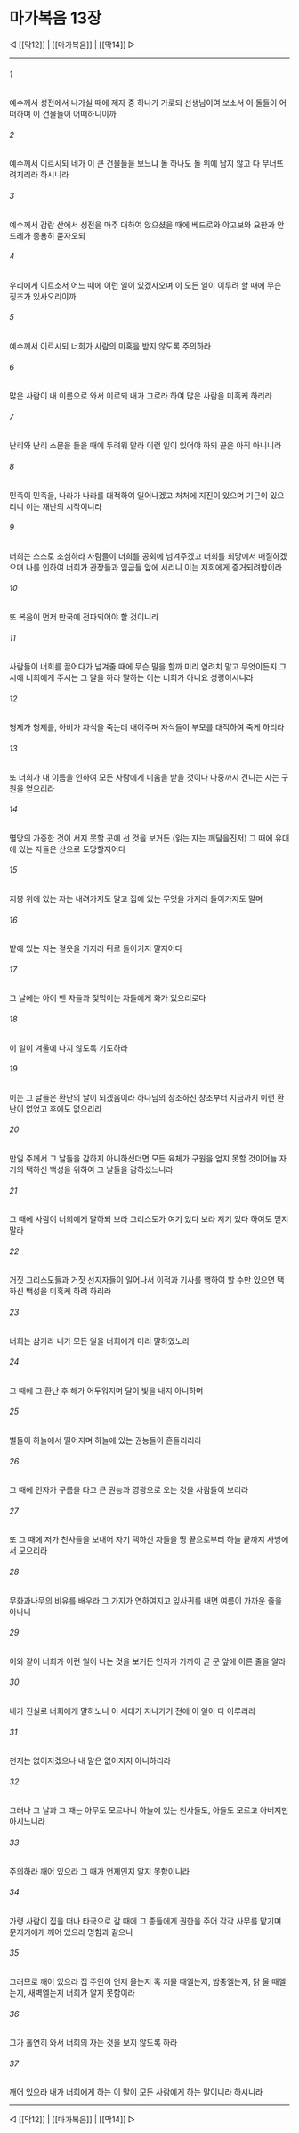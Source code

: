 # 마가복음 13장

◁ [[막12]] | [[마가복음]] | [[막14]] ▷
***

###### 1
예수께서 성전에서 나가실 때에 제자 중 하나가 가로되 선생님이여 보소서 이 돌들이 어떠하며 이 건물들이 어떠하니이까

###### 2
예수께서 이르시되 네가 이 큰 건물들을 보느냐 돌 하나도 돌 위에 남지 않고 다 무너뜨려지리라 하시니라

###### 3
예수께서 감람 산에서 성전을 마주 대하여 앉으셨을 때에 베드로와 야고보와 요한과 안드레가 종용히 묻자오되

###### 4
우리에게 이르소서 어느 때에 이런 일이 있겠사오며 이 모든 일이 이루려 할 때에 무슨 징조가 있사오리이까

###### 5
예수께서 이르시되 너희가 사람의 미혹을 받지 않도록 주의하라

###### 6
많은 사람이 내 이름으로 와서 이르되 내가 그로라 하여 많은 사람을 미혹케 하리라

###### 7
난리와 난리 소문을 들을 때에 두려워 말라 이런 일이 있어야 하되 끝은 아직 아니니라

###### 8
민족이 민족을, 나라가 나라를 대적하여 일어나겠고 처처에 지진이 있으며 기근이 있으리니 이는 재난의 시작이니라

###### 9
너희는 스스로 조심하라 사람들이 너희를 공회에 넘겨주겠고 너희를 회당에서 매질하겠으며 나를 인하여 너희가 관장들과 임금들 앞에 서리니 이는 저희에게 증거되려함이라

###### 10
또 복음이 먼저 만국에 전파되어야 할 것이니라

###### 11
사람들이 너희를 끌어다가 넘겨줄 때에 무슨 말을 할까 미리 염려치 말고 무엇이든지 그 시에 너희에게 주시는 그 말을 하라 말하는 이는 너희가 아니요 성령이시니라

###### 12
형제가 형제를, 아비가 자식을 죽는데 내어주며 자식들이 부모를 대적하여 죽게 하리라

###### 13
또 너희가 내 이름을 인하여 모든 사람에게 미움을 받을 것이나 나중까지 견디는 자는 구원을 얻으리라

###### 14
멸망의 가증한 것이 서지 못할 곳에 선 것을 보거든 (읽는 자는 깨달을진저) 그 때에 유대에 있는 자들은 산으로 도망할지어다

###### 15
지붕 위에 있는 자는 내려가지도 말고 집에 있는 무엇을 가지러 들어가지도 말며

###### 16
밭에 있는 자는 겉옷을 가지러 뒤로 돌이키지 말지어다

###### 17
그 날에는 아이 밴 자들과 젖먹이는 자들에게 화가 있으리로다

###### 18
이 일이 겨울에 나지 않도록 기도하라

###### 19
이는 그 날들은 환난의 날이 되겠음이라 하나님의 창조하신 창조부터 지금까지 이런 환난이 없었고 후에도 없으리라

###### 20
만일 주께서 그 날들을 감하지 아니하셨더면 모든 육체가 구원을 얻지 못할 것이어늘 자기의 택하신 백성을 위하여 그 날들을 감하셨느니라

###### 21
그 때에 사람이 너희에게 말하되 보라 그리스도가 여기 있다 보라 저기 있다 하여도 믿지 말라

###### 22
거짓 그리스도들과 거짓 선지자들이 일어나서 이적과 기사를 행하여 할 수만 있으면 택하신 백성을 미혹케 하려 하리라

###### 23
너희는 삼가라 내가 모든 일을 너희에게 미리 말하였노라

###### 24
그 때에 그 환난 후 해가 어두워지며 달이 빛을 내지 아니하며

###### 25
별들이 하늘에서 떨어지며 하늘에 있는 권능들이 흔들리리라

###### 26
그 때에 인자가 구름을 타고 큰 권능과 영광으로 오는 것을 사람들이 보리라

###### 27
또 그 때에 저가 천사들을 보내어 자기 택하신 자들을 땅 끝으로부터 하늘 끝까지 사방에서 모으리라

###### 28
무화과나무의 비유를 배우라 그 가지가 연하여지고 잎사귀를 내면 여름이 가까운 줄을 아나니

###### 29
이와 같이 너희가 이런 일이 나는 것을 보거든 인자가 가까이 곧 문 앞에 이른 줄을 알라

###### 30
내가 진실로 너희에게 말하노니 이 세대가 지나가기 전에 이 일이 다 이루리라

###### 31
천지는 없어지겠으나 내 말은 없어지지 아니하리라

###### 32
그러나 그 날과 그 때는 아무도 모르나니 하늘에 있는 천사들도, 아들도 모르고 아버지만 아시느니라

###### 33
주의하라 깨어 있으라 그 때가 언제인지 알지 못함이니라

###### 34
가령 사람이 집을 떠나 타국으로 갈 때에 그 종들에게 권한을 주어 각각 사무를 맡기며 문지기에게 깨어 있으라 명함과 같으니

###### 35
그러므로 깨어 있으라 집 주인이 언제 올는지 혹 저물 때엘는지, 밤중엘는지, 닭 울 때엘는지, 새벽엘는지 너희가 알지 못함이라

###### 36
그가 홀연히 와서 너희의 자는 것을 보지 않도록 하라

###### 37
깨어 있으라 내가 너희에게 하는 이 말이 모든 사람에게 하는 말이니라 하시니라

***
◁ [[막12]] | [[마가복음]] | [[막14]] ▷